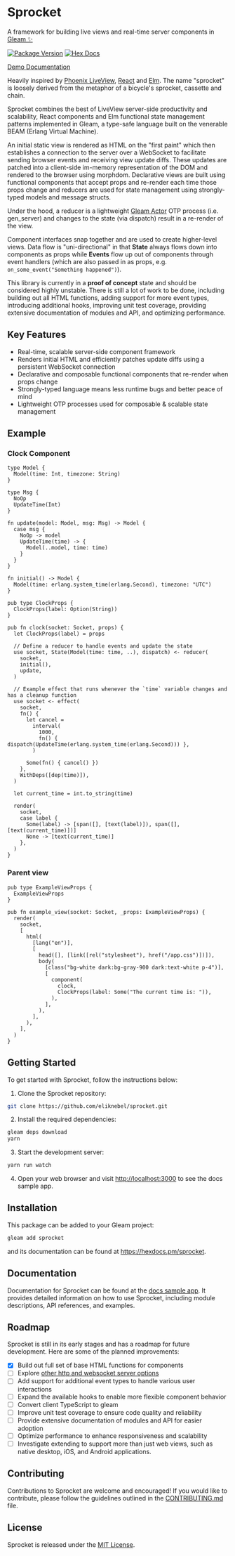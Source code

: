 # Sprocket
A framework for building live views and real-time server components in [Gleam ✨](https://gleam.run/)

[![Package Version](https://img.shields.io/hexpm/v/sprocket)](https://hex.pm/packages/sprocket)
[![Hex Docs](https://img.shields.io/badge/hex-docs-ffaff3)](https://hexdocs.pm/sprocket/)

[Demo Documentation](https://sprocket.live)

Heavily inspired by [Phoenix LiveView](https://github.com/phoenixframework/phoenix_live_view),
[React](https://github.com/facebook/react) and [Elm](https://github.com/elm). The name "sprocket"
is loosely derived from the metaphor of a bicycle's sprocket, cassette and chain.

Sprocket combines the best of LiveView server-side productivity and scalability, React components
and Elm functional state management patterns implemented in Gleam, a type-safe
language built on the venerable BEAM (Erlang Virtual Machine).

An initial static view is rendered as HTML on the "first paint" which then establishes a connection to the server over a
WebSocket to facilitate sending browser events and receiving view update diffs. These updates are
patched into a client-side im-memory representation of the DOM and rendered to the browser using
morphdom. Declarative views are built using functional components that accept props and re-render
each time those props change and reducers are used for state management using strongly-typed models
and message structs.

Under the hood, a reducer is a lightweight [Gleam
Actor](https://hexdocs.pm/gleam_otp/0.1.3/gleam/otp/actor/) OTP process (i.e. gen_server) and
changes to the state (via dispatch) result in a re-render of the view.

Component interfaces snap together and are used to create higher-level views. Data flow is
"uni-directional" in that **State** always flows down into components as props while **Events**
flow up out of components through event handlers (which are also passed in as props, e.g.
`on_some_event("Something happened")`). 

This library is currently in a **proof of concept** state and should be considered highly unstable.
There is still a lot of work to be done, including building out all HTML
functions, adding support for more event types, introducing additional hooks, improving unit test
coverage, providing extensive documentation of modules and API, and optimizing performance. 

## Key Features

- Real-time, scalable server-side component framework
- Renders initial HTML and efficiently patches update diffs using a persistent WebSocket connection
- Declarative and composable functional components that re-render when props change
- Strongly-typed language means less runtime bugs and better peace of mind
- Lightweight OTP processes used for composable & scalable state management

## Example

### Clock Component
```gleam
type Model {
  Model(time: Int, timezone: String)
}

type Msg {
  NoOp
  UpdateTime(Int)
}

fn update(model: Model, msg: Msg) -> Model {
  case msg {
    NoOp -> model
    UpdateTime(time) -> {
      Model(..model, time: time)
    }
  }
}

fn initial() -> Model {
  Model(time: erlang.system_time(erlang.Second), timezone: "UTC")
}

pub type ClockProps {
  ClockProps(label: Option(String))
}

pub fn clock(socket: Socket, props) {
  let ClockProps(label) = props

  // Define a reducer to handle events and update the state
  use socket, State(Model(time: time, ..), dispatch) <- reducer(
    socket,
    initial(),
    update,
  )

  // Example effect that runs whenever the `time` variable changes and has a cleanup function
  use socket <- effect(
    socket,
    fn() {
      let cancel =
        interval(
          1000,
          fn() { dispatch(UpdateTime(erlang.system_time(erlang.Second))) },
        )

      Some(fn() { cancel() })
    },
    WithDeps([dep(time)]),
  )

  let current_time = int.to_string(time)

  render(
    socket,
    case label {
      Some(label) -> [span([], [text(label)]), span([], [text(current_time)])]
      None -> [text(current_time)]
    },
  )
}
```

### Parent view
```gleam
pub type ExampleViewProps {
  ExampleViewProps
}

pub fn example_view(socket: Socket, _props: ExampleViewProps) {
  render(
    socket,
    [
      html(
        [lang("en")],
        [
          head([], [link([rel("stylesheet"), href("/app.css")])]),
          body(
            [class("bg-white dark:bg-gray-900 dark:text-white p-4")],
            [
              component(
                clock,
                ClockProps(label: Some("The current time is: ")),
              ),
            ],
          ),
        ],
      ),
    ],
  )
}

```

## Getting Started

To get started with Sprocket, follow the instructions below:

1. Clone the Sprocket repository:
```sh
git clone https://github.com/eliknebel/sprocket.git
```

2. Install the required dependencies:
```sh
gleam deps download
yarn
```

3. Start the development server:
```sh
yarn run watch
```

4. Open your web browser and visit [http://localhost:3000](http://localhost:3000) to see the docs sample app.


## Installation

This package can be added to your Gleam project:

```sh
gleam add sprocket
```

and its documentation can be found at <https://hexdocs.pm/sprocket>.


## Documentation

Documentation for Sprocket can be found at the [docs sample app](https://sprocket.live).
It provides detailed information on how to use Sprocket, including module descriptions, API 
references, and examples.

## Roadmap

Sprocket is still in its early stages and has a roadmap for future development. Here are some of the planned improvements:

- [x] Build out full set of base HTML functions for components
- [ ] Explore [other http and websocket server options](https://hexdocs.pm/espresso/)
- [ ] Add support for additional event types to handle various user interactions
- [ ] Expand the available hooks to enable more flexible component behavior
- [ ] Convert client TypeScript to gleam
- [ ] Improve unit test coverage to ensure code quality and reliability
- [ ] Provide extensive documentation of modules and API for easier adoption
- [ ] Optimize performance to enhance responsiveness and scalability
- [ ] Investigate extending to support more than just web views, such as native desktop, iOS, and Android applications.

## Contributing

Contributions to Sprocket are welcome and encouraged! If you would like to contribute, please follow
the guidelines outlined in the
[CONTRIBUTING.md](https://github.com/eliknebel/sprocket/blob/master/CONTRIBUTING.md) file.

## License

Sprocket is released under the [MIT License](https://github.com/eliknebel/sprocket/blob/master/LICENSE.md).
